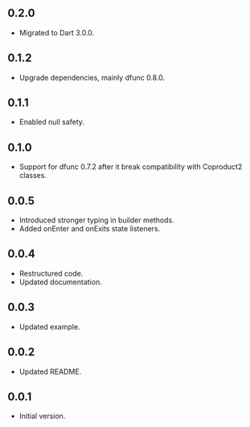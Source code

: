 ## 0.2.0
- Migrated to Dart 3.0.0.

## 0.1.2
- Upgrade dependencies, mainly dfunc 0.8.0.

## 0.1.1
- Enabled null safety.

## 0.1.0
- Support for dfunc 0.7.2 after it break compatibility with Coproduct2 classes.

## 0.0.5
- Introduced stronger typing in builder methods.
- Added onEnter and onExits state listeners.

## 0.0.4
- Restructured code.
- Updated documentation.

## 0.0.3
- Updated example.

## 0.0.2
- Updated README.

## 0.0.1
- Initial version.
